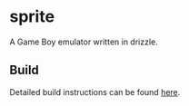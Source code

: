 # sprite
A Game Boy emulator written in drizzle.

## Build
Detailed build instructions can be found [here](BUILD.md).
